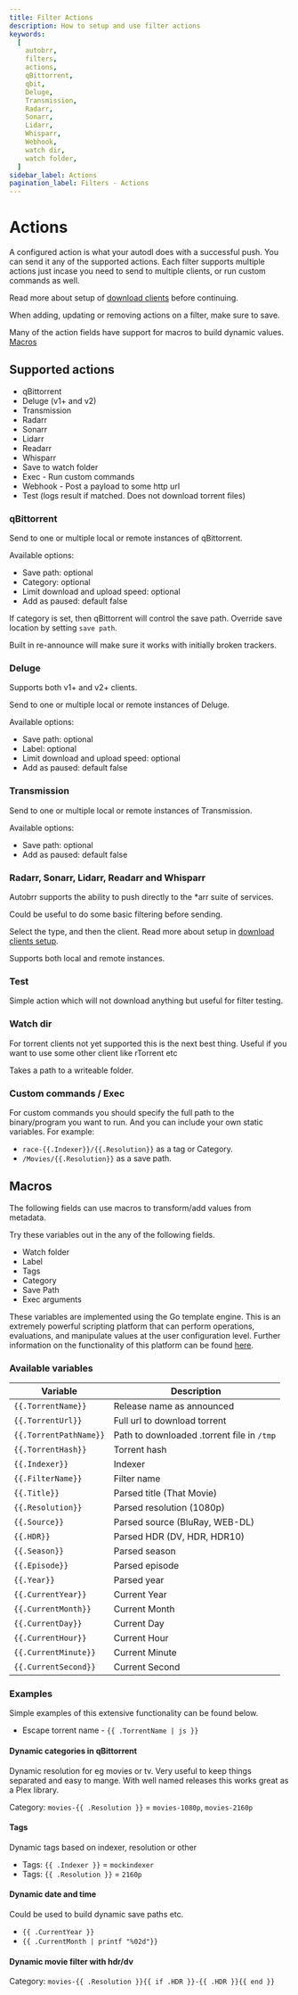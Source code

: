 ```yaml
---
title: Filter Actions
description: How to setup and use filter actions
keywords:
  [
    autobrr,
    filters,
    actions,
    qBittorrent,
    qbit,
    Deluge,
    Transmission,
    Radarr,
    Sonarr,
    Lidarr,
    Whisparr,
    Webhook,
    watch dir,
    watch folder,
  ]
sidebar_label: Actions
pagination_label: Filters - Actions
---
```


# Actions

A configured action is what your autodl does with a successful push. You can send it any of the supported actions. Each filter supports multiple actions just incase you need to send to multiple clients, or run custom commands as well.

Read more about setup of [download clients](/configuration/download-clients) before continuing.

When adding, updating or removing actions on a filter, make sure to save.

Many of the action fields have support for macros to build dynamic values. [Macros](#macros)

## Supported actions

- qBittorrent
- Deluge (v1+ and v2)
- Transmission
- Radarr
- Sonarr
- Lidarr
- Readarr
- Whisparr
- Save to watch folder
- Exec - Run custom commands
- Webhook - Post a payload to some http url
- Test (logs result if matched. Does not download torrent files)

### qBittorrent

Send to one or multiple local or remote instances of qBittorrent.

Available options:

- Save path: optional
- Category: optional
- Limit download and upload speed: optional
- Add as paused: default false

If category is set, then qBittorrent will control the save path. Override save location by setting `save path`.

Built in re-announce will make sure it works with initially broken trackers.

### Deluge

Supports both v1+ and v2+ clients.

Send to one or multiple local or remote instances of Deluge.

Available options:

- Save path: optional
- Label: optional
- Limit download and upload speed: optional
- Add as paused: default false

### Transmission

Send to one or multiple local or remote instances of Transmission.

Available options:

- Save path: optional
- Add as paused: default false

### Radarr, Sonarr, Lidarr, Readarr and Whisparr

Autobrr supports the ability to push directly to the \*arr suite of services.

Could be useful to do some basic filtering before sending.

Select the type, and then the client. Read more about setup in [download clients setup](/configuration/download-clients).

Supports both local and remote instances.

### Test

Simple action which will not download anything but useful for filter testing.

### Watch dir

For torrent clients not yet supported this is the next best thing. Useful if you want to use some other client like rTorrent etc

Takes a path to a writeable folder.

### Custom commands / Exec

For custom commands you should specify the full path to the binary/program you want to run. And you can include your own static variables. For example:

- `race-{{.Indexer}}/{{.Resolution}}` as a tag or Category.
- `/Movies/{{.Resolution}}` as a save path.

## Macros

The following fields can use macros to transform/add values from metadata.

Try these variables out in the any of the following fields.

- Watch folder
- Label
- Tags
- Category
- Save Path
- Exec arguments

These variables are implemented using the Go template engine. This is an extremely powerful scripting platform that can perform operations, evaluations, and manipulate values at the user configuration level. Further information on the functionality of this platform can be found [here](https://pkg.go.dev/text/template).

### Available variables

| Variable               |  Description                               |
| ---------------------- | ------------------------------------------ |
| `{{.TorrentName}}`     | Release name as announced                  |
| `{{.TorrentUrl}}`      | Full url to download torrent               |
| `{{.TorrentPathName}}` | Path to downloaded .torrent file in `/tmp` |
| `{{.TorrentHash}}`     | Torrent hash                               |
| `{{.Indexer}}`         | Indexer                                    |
| `{{.FilterName}}`      | Filter name                                |
| `{{.Title}}`           | Parsed title (That Movie)                  |
| `{{.Resolution}}`      | Parsed resolution (1080p)                  |
| `{{.Source}}`          | Parsed source (BluRay, WEB-DL)             |
| `{{.HDR}}`             | Parsed HDR (DV, HDR, HDR10)                |
| `{{.Season}}`          | Parsed season                              |
| `{{.Episode}}`         | Parsed episode                             |
| `{{.Year}}`            | Parsed year                                |
| `{{.CurrentYear}}`     | Current Year                               |
| `{{.CurrentMonth}}`    | Current Month                              |
| `{{.CurrentDay}}`      | Current Day                                |
| `{{.CurrentHour}}`     | Current Hour                               |
| `{{.CurrentMinute}}`   | Current Minute                             |
| `{{.CurrentSecond}}`   | Current Second                             |

### Examples

Simple examples of this extensive functionality can be found below.

- Escape torrent name - `{{ .TorrentName | js }}`

#### Dynamic categories in qBittorrent

Dynamic resolution for eg movies or tv. Very useful to keep things separated and easy to mange. With well named releases this works great as a Plex library.

Category: `movies-{{ .Resolution }}` = `movies-1080p`, `movies-2160p`

#### Tags

Dynamic tags based on indexer, resolution or other

- Tags: `{{ .Indexer }}` = `mockindexer`
- Tags: `{{ .Resolution }}` = `2160p`

#### Dynamic date and time

Could be used to build dynamic save paths etc.

- `{{ .CurrentYear }}`
- `{{ .CurrentMonth | printf "%02d"}}`

#### Dynamic movie filter with hdr/dv

Category: `movies-{{ .Resolution }}{{ if .HDR }}-{{ .HDR }}{{ end }}`
